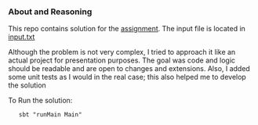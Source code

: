 ### About and Reasoning

This repo contains solution for the [assignment](assignment.csv). The input file is located in [input.txt](src/main/resources/input.txt)

Although the problem is not very complex, I tried to approach it like an actual project for presentation purposes.
The goal was code and logic should be readable and are open to changes and extensions.
Also, I added some unit tests as I would in the real case; this also helped me to develop the solution


To Run the solution:

```
   sbt "runMain Main"
```

